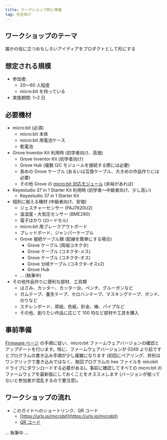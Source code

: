 ```yaml
---
title: ワークショップ例と準備
tag: 先生向け
---
```


## ワークショップのテーマ

誰かの役に立つおもしろいアイディアをプロダクトとして形にする

## 想定される規模

- 参加者:
  - 20〜60 人程度
  - micro:bit を持っている
- 実施期間: 1~2 日

## 必要機材

- micro:bit (必須)
  - micro:bit 本体
  - micro:bit 用電池ケース
  - 乾電池
- Grove Inventor Kit 利用時 (初学者向け、高価)
  - Grove Inventor Kit (初学者向け)
  - Grove Hub (複数 I2C モジュールを接続する際には必要)
  - 長めの Grove ケーブル (あるいは互換ケーブル、大きめの作品作りには必要)
  - その他 Grove の [micro:bit 対応モジュール](https://wiki.seeedstudio.com/jp/microbit-wiki-Page/#microbitgrove) (余裕があれば)
- Keyestudio 37 in 1 Starter Kit 利用時 (初学者〜中級者向け、少し高い)
  - Keyestudio 37 in 1 Starter Kit
- 個別に揃える機材 (中級者向け、安価)
  - ジェスチャーセンサー (PAJ7620U2)
  - 温湿度・大気圧センサー (BME280)
  - 電子はかり (ロードセル)
  - micro:bit 用ブレークアウトボード
  - ブレッドボード、ジャンパーケーブル
  - Grove 接続ケーブル類 (配線を簡単にする場合)
    - Grove ケーブル (両端コネクタ)
    - Grove ケーブル (コネクタ-メス)
    - Grove ケーブル (コネクタ-オス)
    - Grove 分岐ケーブル (コネクタ-オスx2)
    - Grove Hub
  - ... (執筆中)
- その他作品作りに便利な部材、工具類
  - はさみ、カッター、カッター台、ペンチ、グルーガンなど
  - ガムテープ、養生テープ、セロハンテープ、マスキングテープ、ボンド、のりなど
  - スチレンボード、厚紙、色紙、針金、棒、パイプなど
  - その他、創りたい作品に応じて 100 均など部材や工具を購入

## 事前準備

[Firmware ページ](https://microbit.org/get-started/user-guide/firmware/) の手順に従い、micro:bit ファームウェアバージョンの確認とアップデートを行います。特に、ファームウェアバージョンが 0249 より前ですとプログラムの書き込み手順が少し複雑になります (初回にペアリング、井桁はワンクリックで書き込みではなく、毎回プログラムの hex ファイルを micobit ドライブにダウンロードする必要がある)。事前に確認してすべての micro:bit のファームウェアを最新版にしておくことをオススメします (バージョンが揃ってないと参加者が混乱するので要注意)。

## ワークショップの流れ

- このガイドへのショートリンク、QR コード
  - [https://urls.jp/microbit](https://urls.jp/microbit)
  - [QR コード](https://urls.jp/microbit.qr)

... 執筆中 ...

